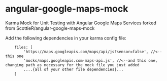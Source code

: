 # angular-google-maps-mock
Karma Mock for Unit Testing with Angular Google Maps Services
forked from ScottieR/angular-google-maps-mock

Add the following dependencies in your karma config file:
```
    files: [
        'https://maps.googleapis.com/maps/api/js?sensor=false', //<--this one
        'mocks/maps.googleapis.com-maps-api.js', //<--and this one, changing path as necessary for the mock file you just added
        ....{all of your other file dependencies}...
    ]
```
